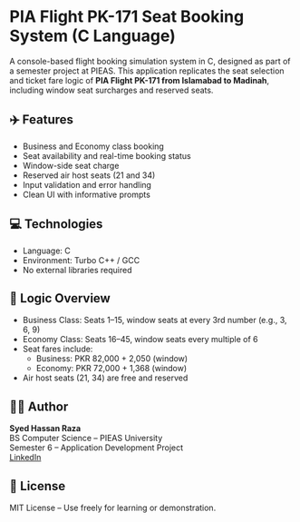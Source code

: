 # PIA Flight PK-171 Seat Booking System (C Language)

A console-based flight booking simulation system in C, designed as part of a semester project at PIEAS. This application replicates the seat selection and ticket fare logic of **PIA Flight PK-171 from Islamabad to Madinah**, including window seat surcharges and reserved seats.

## ✈️ Features

- Business and Economy class booking
- Seat availability and real-time booking status
- Window-side seat charge
- Reserved air host seats (21 and 34)
- Input validation and error handling
- Clean UI with informative prompts

## 💻 Technologies
- Language: C
- Environment: Turbo C++ / GCC
- No external libraries required

## 🧠 Logic Overview
- Business Class: Seats 1–15, window seats at every 3rd number (e.g., 3, 6, 9)
- Economy Class: Seats 16–45, window seats every multiple of 6
- Seat fares include:
  - Business: PKR 82,000 + 2,050 (window)
  - Economy: PKR 72,000 + 1,368 (window)
- Air host seats (21, 34) are free and reserved

## 👨‍💻 Author

**Syed Hassan Raza**  
BS Computer Science – PIEAS University  
Semester 6 – Application Development Project  
[LinkedIn](https://www.linkedin.com/in/syed-hassan-raza-ba842b277)

## 📜 License
MIT License – Use freely for learning or demonstration.
